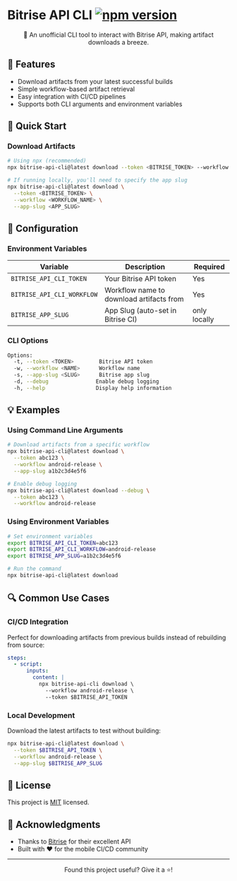 # Bitrise API CLI [![npm version](https://badge.fury.io/js/bitrise-api-cli.svg)](https://www.npmjs.com/package/bitrise-api-cli)

<div align="center">
🚀 An unofficial CLI tool to interact with Bitrise API, making artifact downloads a breeze.
</div>

## 🎯 Features

- Download artifacts from your latest successful builds
- Simple workflow-based artifact retrieval
- Easy integration with CI/CD pipelines
- Supports both CLI arguments and environment variables

## 🚀 Quick Start

### Download Artifacts

```bash
# Using npx (recommended)
npx bitrise-api-cli@latest download --token <BITRISE_TOKEN> --workflow <WORKFLOW_NAME>

# If running locally, you'll need to specify the app slug
npx bitrise-api-cli@latest download \
  --token <BITRISE_TOKEN> \
  --workflow <WORKFLOW_NAME> \
  --app-slug <APP_SLUG>
```

## 🔐 Configuration

### Environment Variables

| Variable                   | Description                              | Required     |
| -------------------------- | ---------------------------------------- |--------------|
| `BITRISE_API_CLI_TOKEN`    | Your Bitrise API token                   | Yes          |
| `BITRISE_API_CLI_WORKFLOW` | Workflow name to download artifacts from | Yes          |
| `BITRISE_APP_SLUG`         | App Slug (auto-set in Bitrise CI)        | only locally |

### CLI Options

```bash
Options:
  -t, --token <TOKEN>        Bitrise API token
  -w, --workflow <NAME>      Workflow name
  -s, --app-slug <SLUG>      Bitrise app slug
  -d, --debug               Enable debug logging
  -h, --help                Display help information
```

## 💡 Examples

### Using Command Line Arguments

```bash
# Download artifacts from a specific workflow
npx bitrise-api-cli@latest download \
  --token abc123 \
  --workflow android-release \
  --app-slug a1b2c3d4e5f6

# Enable debug logging
npx bitrise-api-cli@latest download --debug \
  --token abc123 \
  --workflow android-release
```

### Using Environment Variables

```bash
# Set environment variables
export BITRISE_API_CLI_TOKEN=abc123
export BITRISE_API_CLI_WORKFLOW=android-release
export BITRISE_APP_SLUG=a1b2c3d4e5f6

# Run the command
npx bitrise-api-cli@latest download
```

## 🔍 Common Use Cases

### CI/CD Integration

Perfect for downloading artifacts from previous builds instead of rebuilding from source:

```yaml
steps:
  - script:
      inputs:
        content: |
          npx bitrise-api-cli download \
            --workflow android-release \
            --token $BITRISE_API_TOKEN
```

### Local Development

Download the latest artifacts to test without building:

```bash
npx bitrise-api-cli@latest download \
  --token $BITRISE_API_TOKEN \
  --workflow android-release \
  --app-slug $BITRISE_APP_SLUG
```

## 📝 License

This project is [MIT](LICENSE) licensed.

## 🙏 Acknowledgments

- Thanks to [Bitrise](https://www.bitrise.io/) for their excellent API
- Built with ❤️ for the mobile CI/CD community

---

<div align="center">
<p>Found this project useful? Give it a ⭐️!</p>
</div>
